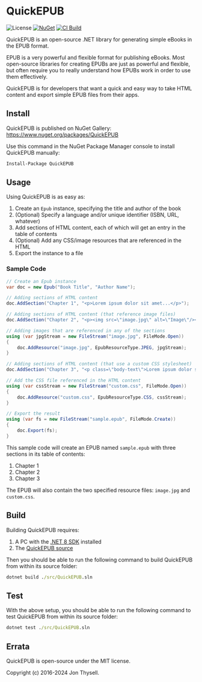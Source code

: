 # QuickEPUB #

![License](https://img.shields.io/github/license/jonthysell/QuickEPUB.svg) [![NuGet](https://img.shields.io/nuget/v/QuickEPUB.svg)](https://www.nuget.org/packages/QuickEPUB) [![CI Build](https://github.com/jonthysell/QuickEPUB/actions/workflows/ci.yml/badge.svg)](https://github.com/jonthysell/QuickEPUB/actions/workflows/ci.yml)

QuickEPUB is an open-source .NET library for generating simple eBooks in the EPUB format.

EPUB is a very powerful and flexible format for publishing eBooks. Most open-source libraries for creating EPUBs are just as powerful and flexible, but often require you to really understand how EPUBs work in order to use them effectively.

QuickEPUB is for developers that want a quick and easy way to take HTML content and export simple EPUB files from their apps.

## Install ##

QuickEPUB is published on NuGet Gallery: https://www.nuget.org/packages/QuickEPUB

Use this command in the NuGet Package Manager console to install QuickEPUB manually:

```ps
Install-Package QuickEPUB
```

## Usage ##

Using QuickEPUB is as easy as:

1. Create an `Epub` instance, specifying the title and author of the book
2. (Optional) Specify a language and/or unique identifier (ISBN, URL, whatever)
3. Add sections of HTML content, each of which will get an entry in the table of contents
4. (Optional) Add any CSS/image resources that are referenced in the HTML
5. Export the instance to a file

### Sample Code ###

```cs
// Create an Epub instance
var doc = new Epub("Book Title", "Author Name");

// Adding sections of HTML content
doc.AddSection("Chapter 1", "<p>Lorem ipsum dolor sit amet...</p>");

// Adding sections of HTML content (that reference image files)
doc.AddSection("Chapter 2", "<p><img src=\"image.jpg\" alt=\"Image\"/></p>");

// Adding images that are referenced in any of the sections
using (var jpgStream = new FileStream("image.jpg", FileMode.Open))
{
    doc.AddResource("image.jpg", EpubResourceType.JPEG, jpgStream);
}

// Adding sections of HTML content (that use a custom CSS stylesheet)
doc.AddSection("Chapter 3", "<p class=\"body-text\">Lorem ipsum dolor sit amet...</p>", "custom.css");

// Add the CSS file referenced in the HTML content
using (var cssStream = new FileStream("custom.css", FileMode.Open))
{
    doc.AddResource("custom.css", EpubResourceType.CSS, cssStream);
}

// Export the result
using (var fs = new FileStream("sample.epub", FileMode.Create))
{
    doc.Export(fs);
}
```

This sample code will create an EPUB named `sample.epub` with three sections in its table of contents:

1. Chapter 1
2. Chapter 2
3. Chapter 3

The EPUB will also contain the two specified resource files: `image.jpg` and `custom.css`.

## Build ##

Building QuickEPUB requires:

1. A PC with the [.NET 8 SDK](https://dotnet.microsoft.com/download/dotnet/8.0) installed
2. The [QuickEPUB source](https://github.com/jonthysell/QuickEPUB)

Then you should be able to run the following command to build QuickEPUB from within its source folder:

```cmd
dotnet build ./src/QuickEPUB.sln
```

## Test ##

With the above setup, you should be able to run the following command to test QuickEPUB from within its source folder:

```cmd
dotnet test ./src/QuickEPUB.sln
```

## Errata ##

QuickEPUB is open-source under the MIT license.

Copyright (c) 2016-2024 Jon Thysell.
